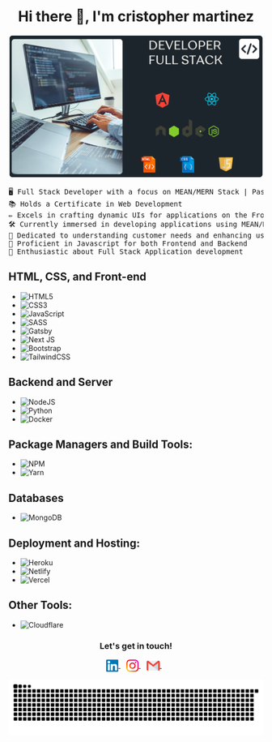 <h1 align="center"> Hi there 👋, I'm cristopher martinez</h1>

<a target="_blank" href="https://www.stefanosst.gr"><img src="./assets/github-img.png"/></a>

<pre>
🖥️ Full Stack Developer with a focus on MEAN/MERN Stack | Passionate about leveraging new technologies
📚 Holds a Certificate in Web Development
✏️ Excels in crafting dynamic UIs for applications on the Frontend
🛠️ Currently immersed in developing applications using MEAN/MERN Stack, including MongoDB, Express.js, Angular/React, and Node.js
🌱 Dedicated to understanding customer needs and enhancing user experience
🌟 Proficient in Javascript for both Frontend and Backend
🚩 Enthusiastic about Full Stack Application development
</pre>

## HTML, CSS, and Front-end

- ![HTML5](https://img.shields.io/badge/html5-%23E34F26.svg?style=for-the-badge&logo=html5&logoColor=white)
- ![CSS3](https://img.shields.io/badge/css3-%231572B6.svg?style=for-the-badge&logo=css3&logoColor=white)
- ![JavaScript](https://img.shields.io/badge/javascript-%23323330.svg?style=for-the-badge&logo=javascript&logoColor=%23F7DF1E)
- ![SASS](https://img.shields.io/badge/sass-firebrick.svg?style=for-the-badge&logo=sass&logoColor=white)
- ![Gatsby](https://img.shields.io/badge/gatsby-%23430098.svg?style=for-the-badge&logo=gatsby&logoColor=white)
- ![Next JS](https://img.shields.io/badge/Next-black?style=for-the-badge&logo=next.js&logoColor=white)
- ![Bootstrap](https://img.shields.io/badge/bootstrap-%23430098.svg?style=for-the-badge&logo=bootstrap&logoColor=white)
- ![TailwindCSS](https://img.shields.io/badge/tailwindcss-%2338B2AC.svg?style=for-the-badge&logo=tailwind-css&logoColor=white)

## Backend and Server

- ![NodeJS](https://img.shields.io/badge/node.js-6DA55F?style=for-the-badge&logo=node.js&logoColor=white)
- ![Python](https://img.shields.io/badge/python-darkblue.svg?style=for-the-badge&logo=python&logoColor=white)
- ![Docker](https://img.shields.io/badge/docker-%230db7ed.svg?style=for-the-badge&logo=docker&logoColor=white)

## Package Managers and Build Tools:

- ![NPM](https://img.shields.io/badge/NPM-6DA55F.svg?style=for-the-badge&logo=npm&logoColor=white)
- ![Yarn](https://img.shields.io/badge/yarn-%232C8EBB.svg?style=for-the-badge&logo=yarn&logoColor=white)

## Databases

- ![MongoDB](https://img.shields.io/badge/MongoDB-%234ea94b.svg?style=for-the-badge&logo=mongodb&logoColor=white)

## Deployment and Hosting:

- ![Heroku](https://img.shields.io/badge/heroku-%23430098.svg?style=for-the-badge&logo=heroku&logoColor=white)
- ![Netlify](https://img.shields.io/badge/netlify-%23000000.svg?style=for-the-badge&logo=netlify&logoColor=#00C7B7)
- ![Vercel](https://img.shields.io/badge/vercel-%23000000.svg?style=for-the-badge&logo=vercel&logoColor=white)

## Other Tools:

- ![Cloudflare](https://img.shields.io/badge/Cloudflare-F38020?style=for-the-badge&logo=Cloudflare&logoColor=white)

<div align="center">
  <h3><b>Let's get in touch! </b></h3>
  </div>
<p align="center">
<a href="https://www.linkedin.com/in/stefanos-stamoulis/" target="_blank">
  <img align="center" alt="Stefanos Stamoulis | Linkedin" width="24px" src="https://github.com/SatYu26/SatYu26/blob/master/Assets/Linkedin.svg" />
</a> &nbsp;&nbsp;
<a href="https://www.instagram.com/steve.frontdev/" target="_blank">
  <img align="center" alt="Stefanos Stamoulis | Instagram" width="24px" src="https://github.com/SatYu26/SatYu26/blob/master/Assets/Instagram.svg" />
</a> &nbsp;&nbsp;
<a href="mailto:sstamoulis.wd@gmail.com" >
  <img align="center" alt="Stefanos Stamoulis | Gmail" width="26px" src="https://github.com/SatYu26/SatYu26/blob/master/Assets/Gmail.svg" />
</a> &nbsp;&nbsp;
<p>
<p align="center">
  <img src="https://github.com/StefanosSt/StefanosSt/blob/main/github-user-contribution.svg" alt="snake">
</p>
